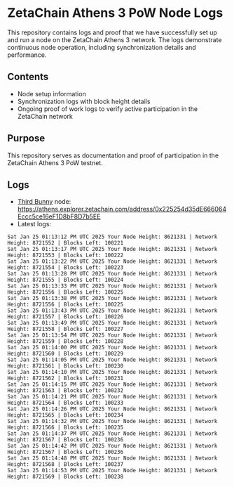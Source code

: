# ZetaChain Athens 3 PoW Node Logs
This repository contains logs and proof that we have successfully set up and run a node on the ZetaChain Athens 3 network. The logs demonstrate continuous node operation, including synchronization details and performance.

## Contents
- Node setup information
- Synchronization logs with block height details
- Ongoing proof of work logs to verify active participation in the ZetaChain network

## Purpose
This repository serves as documentation and proof of participation in the ZetaChain Athens 3 PoW testnet.

## Logs

- [Third Bunny](https://thirdbunny.xyz/) node: https://athens.explorer.zetachain.com/address/0x225254d35dE666064Eccc5ce16eF1D8bF8D7b5EE
- Latest logs:
```
Sat Jan 25 01:13:12 PM UTC 2025 Your Node Height: 8621331 | Network Height: 8721552 | Blocks Left: 100221
Sat Jan 25 01:13:17 PM UTC 2025 Your Node Height: 8621331 | Network Height: 8721553 | Blocks Left: 100222
Sat Jan 25 01:13:22 PM UTC 2025 Your Node Height: 8621331 | Network Height: 8721554 | Blocks Left: 100223
Sat Jan 25 01:13:28 PM UTC 2025 Your Node Height: 8621331 | Network Height: 8721555 | Blocks Left: 100224
Sat Jan 25 01:13:33 PM UTC 2025 Your Node Height: 8621331 | Network Height: 8721556 | Blocks Left: 100225
Sat Jan 25 01:13:38 PM UTC 2025 Your Node Height: 8621331 | Network Height: 8721556 | Blocks Left: 100225
Sat Jan 25 01:13:43 PM UTC 2025 Your Node Height: 8621331 | Network Height: 8721557 | Blocks Left: 100226
Sat Jan 25 01:13:49 PM UTC 2025 Your Node Height: 8621331 | Network Height: 8721558 | Blocks Left: 100227
Sat Jan 25 01:13:54 PM UTC 2025 Your Node Height: 8621331 | Network Height: 8721559 | Blocks Left: 100228
Sat Jan 25 01:14:00 PM UTC 2025 Your Node Height: 8621331 | Network Height: 8721560 | Blocks Left: 100229
Sat Jan 25 01:14:05 PM UTC 2025 Your Node Height: 8621331 | Network Height: 8721561 | Blocks Left: 100230
Sat Jan 25 01:14:10 PM UTC 2025 Your Node Height: 8621331 | Network Height: 8721562 | Blocks Left: 100231
Sat Jan 25 01:14:15 PM UTC 2025 Your Node Height: 8621331 | Network Height: 8721563 | Blocks Left: 100232
Sat Jan 25 01:14:21 PM UTC 2025 Your Node Height: 8621331 | Network Height: 8721564 | Blocks Left: 100233
Sat Jan 25 01:14:26 PM UTC 2025 Your Node Height: 8621331 | Network Height: 8721565 | Blocks Left: 100234
Sat Jan 25 01:14:32 PM UTC 2025 Your Node Height: 8621331 | Network Height: 8721566 | Blocks Left: 100235
Sat Jan 25 01:14:37 PM UTC 2025 Your Node Height: 8621331 | Network Height: 8721567 | Blocks Left: 100236
Sat Jan 25 01:14:42 PM UTC 2025 Your Node Height: 8621331 | Network Height: 8721567 | Blocks Left: 100236
Sat Jan 25 01:14:48 PM UTC 2025 Your Node Height: 8621331 | Network Height: 8721568 | Blocks Left: 100237
Sat Jan 25 01:14:53 PM UTC 2025 Your Node Height: 8621331 | Network Height: 8721569 | Blocks Left: 100238
```
